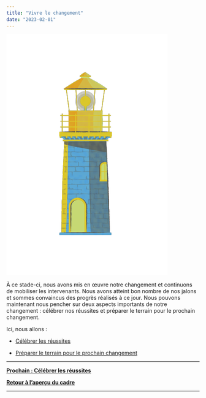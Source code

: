 ```yaml
---
title: "Vivre le changement"
date: "2023-02-01"
---
```


![](/images/FLC-Waypoint.png)

À ce stade-ci, nous avons mis en œuvre notre changement et continuons de mobiliser les intervenants. Nous avons atteint bon nombre de nos jalons et sommes convaincus des progrès réalisés à ce jour. Nous pouvons maintenant nous pencher sur deux aspects importants de notre changement : célébrer nos réussites et préparer le terrain pour le prochain changement.

Ici, nous allons :

- [Célébrer les réussites](/framework-for-leading-change/celebrer-les-reussites/)

- [Préparer le terrain pour le prochain changement](/framework-for-leading-change/preparer-le-terrain-pour-notre-prochain-changement/)

* * *

[**Prochain : Célébrer les réussites**](/framework-for-leading-change/celebrer-les-reussites/)

[**Retour à l’aperçu du cadre**](/framework-for-leading-change/un-cadre-pour-diriger-le-changement/)

* * *
